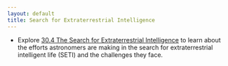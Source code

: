 ```yaml
---
layout: default
title: Search for Extraterrestrial Intelligence
---
```


- Explore [30.4 The Search for Extraterrestrial Intelligence](https://openstax.org/books/astronomy-2e/pages/30-4-the-search-for-extraterrestrial-intelligence) to learn about the efforts astronomers are making in the search for extraterrestrial intelligent life (SETI) and the challenges they face.
